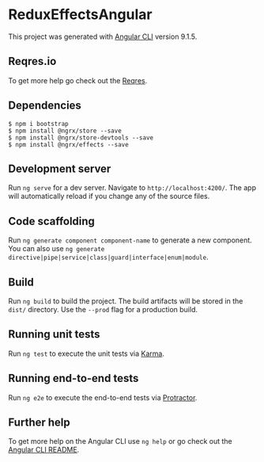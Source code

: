 # ReduxEffectsAngular

This project was generated with [Angular CLI](https://github.com/angular/angular-cli) version 9.1.5.

## Reqres.io

To get more help go check out the [Reqres](https://reqres.in).

## Dependencies
```
$ npm i bootstrap
$ npm install @ngrx/store --save
$ npm install @ngrx/store-devtools --save
$ npm install @ngrx/effects --save
```

## Development server

Run `ng serve` for a dev server. Navigate to `http://localhost:4200/`. The app will automatically reload if you change any of the source files.

## Code scaffolding

Run `ng generate component component-name` to generate a new component. You can also use `ng generate directive|pipe|service|class|guard|interface|enum|module`.

## Build

Run `ng build` to build the project. The build artifacts will be stored in the `dist/` directory. Use the `--prod` flag for a production build.

## Running unit tests

Run `ng test` to execute the unit tests via [Karma](https://karma-runner.github.io).

## Running end-to-end tests

Run `ng e2e` to execute the end-to-end tests via [Protractor](http://www.protractortest.org/).

## Further help

To get more help on the Angular CLI use `ng help` or go check out the [Angular CLI README](https://github.com/angular/angular-cli/blob/master/README.md).

